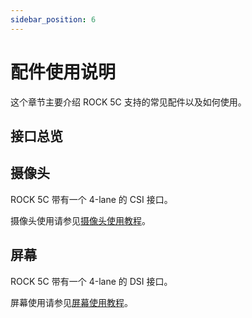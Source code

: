 ```yaml
---
sidebar_position: 6
---
```


# 配件使用说明

这个章节主要介绍 ROCK 5C 支持的常见配件以及如何使用。

## 接口总览

## 摄像头

ROCK 5C 带有一个 4-lane 的 CSI 接口。

摄像头使用请参见[摄像头使用教程](../accessories/camera)。

## 屏幕

ROCK 5C 带有一个 4-lane 的 DSI 接口。

屏幕使用请参见[屏幕使用教程](../accessories/display)。
